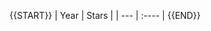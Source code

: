 <!--
This template generates the compact stars table;
-->

{{START}}
| Year | Stars |
| --- | :---- |
{{END}}
